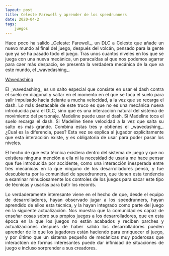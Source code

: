 ```yaml
---
layout: post
title: Celeste Farewell y aprender de los speedrunners
date: 2020-04-2
tags:
    juegos
---
```

<p style='text-align: justify;'>Hace poco ha salido _Celeste: Farewell_, un DLC a Celeste que añade un nuevo mundo al final del juego, después del volcán, pensado para la gente que ya se ha pasado todo el juego. Tras unos cuantos niveles en los que se juega con una nueva mecánica, un paracaídas al que nos podemos agarrar para caer más despacio, se presenta la verdadera mecánica de la que va este mundo, el _wavedashing_.</p>

[Wavedashing](https://thumbs.gfycat.com/OrderlyMajesticFox-size_restricted.gif)

<p style='text-align: justify;'>El _wavedashing_ es un salto especial que consiste en usar el dash contra el suelo en diagonal y saltar en el momento en el que se toca el suelo para salir impulsado hacia delante a mucha velocidad, a la vez que se recarga el dash. Lo más destacable de este truco es que no es una mecánica nueva introducida para el DLC, sino que es una interacción natural del sistema de movimiento del personaje. Madeline puede usar el dash. Si Madeline toca el suelo recarga el dash. Si Madeline tiene velocidad a la vez que salta su salto es más grande. Combina estas tres y obtienes el _wavedashing_. ¿Cual es la diferencia, pues? Esta vez se explica al jugador explícitamente que esta interacción existe, y es obligatoria de usar para poder pasar los niveles.</p>

<p style='text-align: justify;'>El hecho de que esta técnica existiera dentro del sistema de juego y que no existiera ninguna mención a ella ni la necesidad de usarla me hace pensar que fue introducida por accidente, como una interacción inesperada entre tres mecánicas en la que ninguno de los desarrolladores pensó, y fue descubierta por la comunidad de speedrunners, que tienen esta tendencia a examinar minuciosamente los controles de los juegos para sacar este tipo de técnicas y usarlas para batir los records.</p>

<p style='text-align: justify;'>Lo verdaderamente interesante viene en el hecho de que, desde el equipo de desarrolladores, hayan observado jugar a los speedrunners, hayan aprendido de ellos esta técnica, y la hayan integrado como parte del juego en la siguiente actualización. Nos muestra que la comunidad es capaz de enseñar cosas sobre sus propios juegos a los desarrolladores, que en esta época en la que los juegos no están acabados y reciben parches y actualizaciones después de haber salido los desarrolladores pueden aprender de lo que los jugadores están haciendo para enriquecer el juego, y por último que un sistema pequeño de mecánicas muy poderosas que interactúen de formas interesantes puede dar infinidad de situaciones de juego e incluso sorprender a sus creadores.</p>